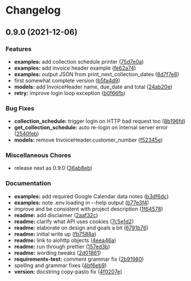 # Changelog

## 0.9.0 (2021-12-06)


### Features

* **examples:** add collection schedule printer ([75d7e0a](https://www.github.com/scop/pytekukko/commit/75d7e0a10f6b9589ca093d2e0354c1b541df59ee))
* **examples:** add invoice header example ([fe62a74](https://www.github.com/scop/pytekukko/commit/fe62a748d3ac219460f1e146762fca6b169cc0c2))
* **examples:** output JSON from print_next_collection_dates ([8d7f7e8](https://www.github.com/scop/pytekukko/commit/8d7f7e83325db0bf74302bcb0d0c2ab45363e3a4))
* first somewhat complete version ([b5fa4d9](https://www.github.com/scop/pytekukko/commit/b5fa4d9105044f9159e9b6b517a3dc52575cd523))
* **models:** add InvoiceHeader name, due_date and total ([24ab20e](https://www.github.com/scop/pytekukko/commit/24ab20e87ed5f81ee18b414f52319ce9631f3113))
* **retry:** improve login loop exception ([b0f66fb](https://www.github.com/scop/pytekukko/commit/b0f66fb98ff9d01a5607792cc756fe563e0796b9))


### Bug Fixes

* **collection_schedule:** trigger login on HTTP bad request too ([8b196fd](https://www.github.com/scop/pytekukko/commit/8b196fd5a4b411ec1ac349fc04c39fefb68daea3))
* **get_collection_schedule:** auto re-login on internal server error ([2540feb](https://www.github.com/scop/pytekukko/commit/2540feb2b535d0595f317e82bf1a0a599b936da6))
* **models:** remove InvoiceHeader.customer_number ([f52345e](https://www.github.com/scop/pytekukko/commit/f52345e191d0ff95b150e844936fc9b474fbd45d))


### Miscellaneous Chores

* release next as 0.9.0 ([36ab8eb](https://www.github.com/scop/pytekukko/commit/36ab8ebfc9325f25146c1402ed555a6f7c811a78))


### Documentation

* **examples:** add required Google Calendar data notes ([b3df6dc](https://www.github.com/scop/pytekukko/commit/b3df6dcec13ce4448680003ffdb24f2f3bf756e4))
* **examples:** note .env loading in --help output ([b77e3f4](https://www.github.com/scop/pytekukko/commit/b77e3f4ce7a7a14e69191a40c7ed82d721a3c969))
* improve and be consistent with project description ([1f64578](https://www.github.com/scop/pytekukko/commit/1f6457834755989e3eac855e5739778d4bfe2145))
* **readme:** add disclaimer ([2aaf32c](https://www.github.com/scop/pytekukko/commit/2aaf32c33d3fcb855524183760314e9ed2662222))
* **readme:** clarify what API uses cookies ([7c5e1d2](https://www.github.com/scop/pytekukko/commit/7c5e1d27905cb3f31357cdad99408d8b3636dc2f))
* **readme:** elaborate on design and goals a bit ([6791b76](https://www.github.com/scop/pytekukko/commit/6791b76cfaee3a499b9021337f98edb257715ae5))
* **readme:** initial write up ([fb7588a](https://www.github.com/scop/pytekukko/commit/fb7588aa0a52f7c8c5464bcbeece7ae1a46adfc3))
* **readme:** link to aiohttp objects ([4eea46a](https://www.github.com/scop/pytekukko/commit/4eea46ac44e1afa7257f3ad38de4c4d6caf32844))
* **readme:** run through prettier ([157ed3b](https://www.github.com/scop/pytekukko/commit/157ed3b51bc874936e9588a17ee6ad20153595eb))
* **readme:** wording tweaks ([2d01861](https://www.github.com/scop/pytekukko/commit/2d01861a01faabef758ec102e19b5670f2665b42))
* **requirements-test:** comment grammar fix ([2b91980](https://www.github.com/scop/pytekukko/commit/2b91980bd9c1642b1fcbab0cca778ebc10dc8375))
* spelling and grammar fixes ([4bf6eb9](https://www.github.com/scop/pytekukko/commit/4bf6eb9207d9f0ddfdf12a482ea4066882a64537))
* **version:** docstring copy-pasto fix ([4f0207e](https://www.github.com/scop/pytekukko/commit/4f0207ec417b47e5ba55898653bd3e1085e036d8))
